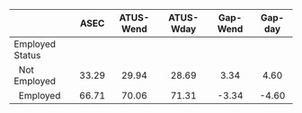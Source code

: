
|                      |         ASEC |    ATUS-Wend |    ATUS-Wday |     Gap-Wend |      Gap-day |
| -------------------- | :----------: | :----------: | :----------: | :----------: | :----------: |
| Employed Status      |              |              |              |              |              |
| &nbsp;&nbsp;Not Employed |        33.29 |        29.94 |        28.69 |         3.34 |         4.60 |
| &nbsp;&nbsp;Employed |        66.71 |        70.06 |        71.31 |        -3.34 |        -4.60 |

